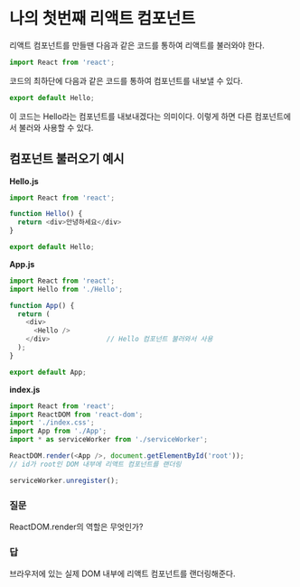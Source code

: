 # 나의 첫번째 리액트 컴포넌트

리액트 컴포넌트를 만들땐 다음과 같은 코드를 통하여 리액트를 불러와야 한다.

```JavaScript
import React from 'react';
```

코드의 최하단에 다음과 같은 코드를 통하여 컴포넌트를 내보낼 수 있다.
```JavaScript
export default Hello;
```
이 코드는 Hello라는 컴포넌트를 내보내겠다는 의미이다. 이렇게 하면 다른 컴포넌트에서 불러와 사용할 수 있다.

## 컴포넌트 불러오기 예시

**Hello.js**
```JavaScript
import React from 'react';

function Hello() {
  return <div>안녕하세요</div>
}

export default Hello;
```

**App.js**
```JavaScript
import React from 'react';
import Hello from './Hello';

function App() {
  return (
    <div>
      <Hello /> 
    </div>              // Hello 컴포넌트 불러와서 사용
  );
}

export default App;
```

**index.js**
```JavaScript
import React from 'react';
import ReactDOM from 'react-dom';
import './index.css';
import App from './App';
import * as serviceWorker from './serviceWorker';

ReactDOM.render(<App />, document.getElementById('root')); 
// id가 root인 DOM 내부에 리액트 컴포넌트를 랜더링

serviceWorker.unregister();
```

### 질문
ReactDOM.render의 역할은 무엇인가?

### 답
 브라우저에 있는 실제 DOM 내부에 리액트 컴포넌트를 랜더링해준다.